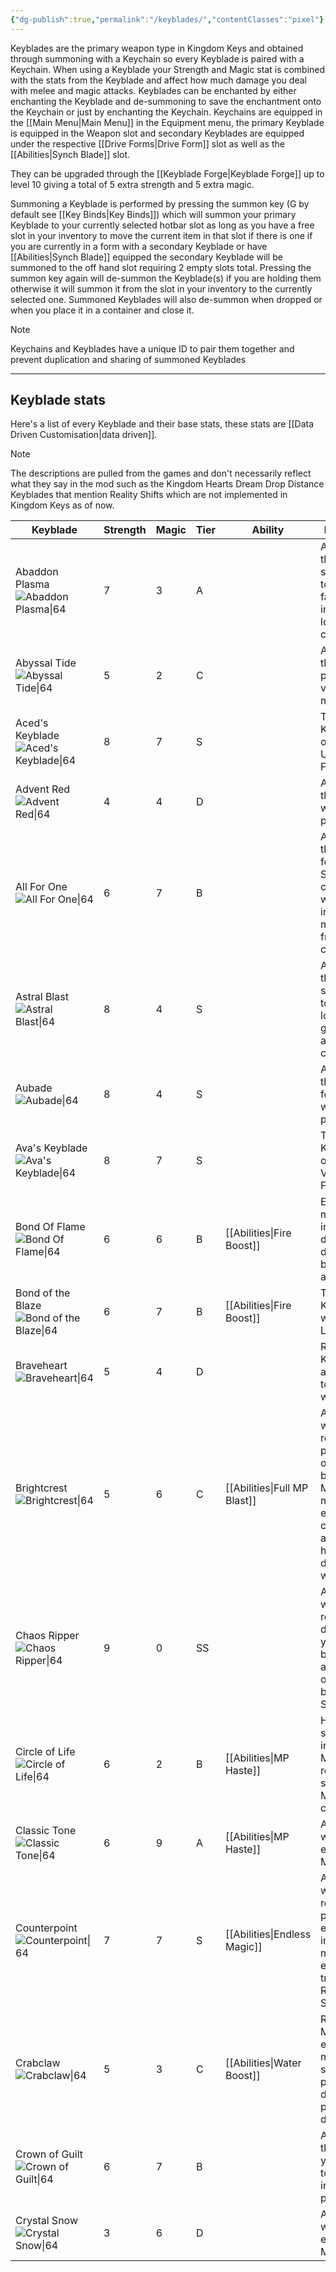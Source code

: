 ```yaml
---
{"dg-publish":true,"permalink":"/keyblades/","contentClasses":"pixel"}
---
```


Keyblades are the primary weapon type in Kingdom Keys and obtained through summoning with a Keychain so every Keyblade is paired with a Keychain. When using a Keyblade your Strength and Magic stat is combined with the stats from the Keyblade and affect how much damage you deal with melee and magic attacks. Keyblades can be enchanted by either enchanting the Keyblade and de-summoning to save the enchantment onto the Keychain or just by enchanting the Keychain.
Keychains are equipped in the [[Main Menu\|Main Menu]] in the Equipment menu, the primary Keyblade is equipped in the Weapon slot and secondary Keyblades are equipped under the respective [[Drive Forms\|Drive Form]] slot as well as the [[Abilities\|Synch Blade]] slot. 

They can be upgraded through the [[Keyblade Forge\|Keyblade Forge]] up to level 10 giving a total of 5 extra strength and 5 extra magic.

Summoning a Keyblade is performed by pressing the summon key (G by default see [[Key Binds\|Key Binds]]) which will summon your primary Keyblade to your currently selected hotbar slot as long as you have a free slot in your inventory to move the current item in that slot if there is one if you are currently in a form with a secondary Keyblade or have [[Abilities\|Synch Blade]] equipped the secondary Keyblade will be summoned to the off hand slot requiring 2 empty slots total. Pressing the summon key again will de-summon the Keyblade(s) if you are holding them otherwise it will summon it from the slot in your inventory to the currently selected one. Summoned Keyblades will also de-summon when dropped or when you place it in a container and close it.

> [!NOTE]  
> Keychains and Keyblades have a unique ID to pair them together and prevent duplication and sharing of summoned Keyblades

---
## Keyblade stats
Here's a list of every Keyblade and their base stats, these stats are [[Data Driven Customisation\|data driven]].
> [!NOTE] 
> The descriptions are pulled from the games and don't necessarily reflect what they say in the mod such as the Kingdom Hearts Dream Drop Distance Keyblades that mention Reality Shifts which are not implemented in Kingdom Keys as of now.

| Keyblade                                                                                                                                                                                                            | Strength | Magic | Tier | Ability                      | Description                                                                                                                                                 |
| ------------------------------------------------------------------------------------------------------------------------------------------------------------------------------------------------------------------- | -------- | ----- | ---- | ---------------------------- | ----------------------------------------------------------------------------------------------------------------------------------------------------------- |
| Abaddon Plasma<br>![Abaddon Plasma\|64](https://raw.githubusercontent.com/Wehavecookies56/Kingdom-Keys/refs/heads/1.20.1/src/main/resources/assets/kingdomkeys/textures/item/keyblades/abaddon_plasma.png)          | 7        | 3     | A    |                              | A weapon that lets you string together faster, incredibly long ground combos.                                                                               |
| Abyssal Tide<br>![Abyssal Tide\|64](https://raw.githubusercontent.com/Wehavecookies56/Kingdom-Keys/refs/heads/1.20.1/src/main/resources/assets/kingdomkeys/textures/item/keyblades/abyssal_tide.png)                | 5        | 2     | C    |                              | A weapon that performs very well in midair.                                                                                                                 |
| Aced's Keyblade<br>![Aced's Keyblade\|64](https://raw.githubusercontent.com/Wehavecookies56/Kingdom-Keys/refs/heads/1.20.1/src/main/resources/assets/kingdomkeys/textures/item/keyblades/aceds_keyblade.png)        | 8        | 7     | S    |                              | The Keyblade owned by Ursus' Foreteller.                                                                                                                    |
| Advent Red<br>![Advent Red\|64](https://raw.githubusercontent.com/Wehavecookies56/Kingdom-Keys/refs/heads/1.20.1/src/main/resources/assets/kingdomkeys/textures/item/keyblades/advent_red.png)                      | 4        | 4     | D    |                              | A Keyblade that courses with mystic power.                                                                                                                  |
| All For One<br>![All For One\|64](https://raw.githubusercontent.com/Wehavecookies56/Kingdom-Keys/refs/heads/1.20.1/src/main/resources/assets/kingdomkeys/textures/item/keyblades/all_for_one.png)                   | 6        | 7     | B    |                              | A Keyblade that triggers fewer Reality Shifts, but compensates with a boost in Magic and more frequent critical hits                                        |
| Astral Blast<br>![Astral Blast\|64](https://raw.githubusercontent.com/Wehavecookies56/Kingdom-Keys/refs/heads/1.20.1/src/main/resources/assets/kingdomkeys/textures/item/keyblades/astral_blast.png)                | 8        | 4     | S    |                              | A weapon that lets you string together longer ground and aerial combos.                                                                                     |
| Aubade<br>![Aubade\|64](https://raw.githubusercontent.com/Wehavecookies56/Kingdom-Keys/refs/heads/1.20.1/src/main/resources/assets/kingdomkeys/textures/item/keyblades/aubade.png)                                  | 8        | 4     | S    |                              | A weapon that draws forth its wielder's personality                                                                                                         |
| Ava's Keyblade<br>![Ava's Keyblade\|64](https://raw.githubusercontent.com/Wehavecookies56/Kingdom-Keys/refs/heads/1.20.1/src/main/resources/assets/kingdomkeys/textures/item/keyblades/avas_keyblade.png)           | 8        | 7     | S    |                              | The Keyblade owned by Vulpeus' Foreteller.                                                                                                                  |
| Bond Of Flame<br>![Bond Of Flame\|64](https://raw.githubusercontent.com/Wehavecookies56/Kingdom-Keys/refs/heads/1.20.1/src/main/resources/assets/kingdomkeys/textures/item/keyblades/bond_of_flame.png)             | 6        | 6     | B    | [[Abilities\|Fire Boost]]    | Enhances magic to increase damage dealt by fire-based attacks.                                                                                              |
| Bond of the Blaze<br>![Bond of the Blaze\|64](https://raw.githubusercontent.com/Wehavecookies56/Kingdom-Keys/refs/heads/1.20.1/src/main/resources/assets/kingdomkeys/textures/item/keyblades/bond_of_the_blaze.png) | 6        | 7     | B    | [[Abilities\|Fire Boost]]    | The Keyblade wielded by Lea.                                                                                                                                |
| Braveheart<br>![Braveheart\|64](https://raw.githubusercontent.com/Wehavecookies56/Kingdom-Keys/refs/heads/1.20.1/src/main/resources/assets/kingdomkeys/textures/item/keyblades/braveheart.png)                      | 5        | 4     | D    |                              | Riku's Keyblade after the Way to the Dawn was broken.                                                                                                       |
| Brightcrest<br>![Brightcrest\|64](https://raw.githubusercontent.com/Wehavecookies56/Kingdom-Keys/refs/heads/1.20.1/src/main/resources/assets/kingdomkeys/textures/item/keyblades/brightcrest.png)                   | 5        | 6     | C    | [[Abilities\|Full MP Blast]] | A Keyblade with long reach that provides an outstanding boost in Magic. It also makes it easier to land critical hits, and deals higher damage when you do. |
| Chaos Ripper<br>![Chaos Ripper\|64](https://raw.githubusercontent.com/Wehavecookies56/Kingdom-Keys/refs/heads/1.20.1/src/main/resources/assets/kingdomkeys/textures/item/keyblades/chaos_ripper.png)                | 9        | 0     | SS   |                              | A Keyblade with long reach that does little for your Magic, but provides an outstanding boost in Strength.                                                  |
| Circle of Life<br>![Circle of Life\|64](https://raw.githubusercontent.com/Wehavecookies56/Kingdom-Keys/refs/heads/1.20.1/src/main/resources/assets/kingdomkeys/textures/item/keyblades/circle_of_life.png)          | 6        | 2     | B    | [[Abilities\|MP Haste]]      | Has great strength, increasing MP restoration speed after MP is consumed.                                                                                   |
| Classic Tone<br>![Classic Tone\|64](https://raw.githubusercontent.com/Wehavecookies56/Kingdom-Keys/refs/heads/1.20.1/src/main/resources/assets/kingdomkeys/textures/item/keyblades/classic_tone.png)                | 6        | 9     | A    | [[Abilities\|MP Haste]]      | A Keyblade with an emphasis on Magic.                                                                                                                       |
| Counterpoint<br>![Counterpoint\|64](https://raw.githubusercontent.com/Wehavecookies56/Kingdom-Keys/refs/heads/1.20.1/src/main/resources/assets/kingdomkeys/textures/item/keyblades/counterpoint.png)                | 7        | 7     | S    | [[Abilities\|Endless Magic]] | A Keyblade with long reach that provides an extra boost in Magic and makes it easier to trigger Reality Shifts.                                             |
| Crabclaw<br>![Crabclaw\|64](https://raw.githubusercontent.com/Wehavecookies56/Kingdom-Keys/refs/heads/1.20.1/src/main/resources/assets/kingdomkeys/textures/item/keyblades/crabclaw.png)                            | 5        | 3     | C    | [[Abilities\|Water Boost]]   | Raises max MP by 1, and enhances magic and summon power. Also deals good physical damage.                                                                   |
| Crown of Guilt<br>![Crown of Guilt\|64](https://raw.githubusercontent.com/Wehavecookies56/Kingdom-Keys/refs/heads/1.20.1/src/main/resources/assets/kingdomkeys/textures/item/keyblades/crown_of_guilt.png)          | 6        | 7     | B    |                              | A weapon that boosts your Magic to give it incredible power.                                                                                                |
| Crystal Snow<br>![Crystal Snow\|64](https://raw.githubusercontent.com/Wehavecookies56/Kingdom-Keys/refs/heads/1.20.1/src/main/resources/assets/kingdomkeys/textures/item/keyblades/crystal_snow.png)                | 3        | 6     | D    |                              | A Keyblade with an emphasis on Magic.                                                                                                                       |
